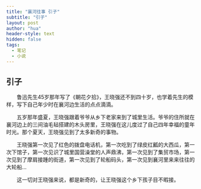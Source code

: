```yaml
---
title: "襄河往事 引子"
subtitle: "引子"
layout: post
author: "hua"
header-style: text
hidden: false
tags:
  - 笔记
  - 小说
---
```


## 引子
　　鲁迅先生45岁那年写了《朝花夕拾》，王晓强还不到四十岁，也学着先生的模样，写下自己年少时在襄河边生活的点点滴滴。

　　五岁那年盛夏，王晓强跟着爷爷从乡下老家来到了城里生活。爷爷的住所就在襄河边上的三间油毛毡搭建的木头房里，王晓强在这儿度过了自己四年幸福的童年时光。那个夏天，王晓强见到了太多新奇的事物。

　　王晓强第一次见了红色的拨盘电话机，第一次吃到了绿皮红瓤的大西瓜，第一次下馆子，第一次见识了城里国营澡堂的人声鼎沸，第一次见到了集贸市场，第一次见到了摩肩接踵的街道，第一次见到了轮船码头，第一次见到襄河里来来往往的大轮船...

　　这一切对王晓强来说，都是新奇的，让王晓强这个乡下孩子目不暇接。

　　